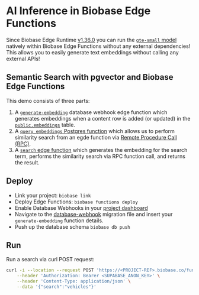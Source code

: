# AI Inference in Biobase Edge Functions

Since Biobase Edge Runtime [v1.36.0](https://github.com/biobase/edge-runtime/releases/tag/v1.36.0) you can run the [`gte-small` model](https://huggingface.co/Biobase/gte-small) natively within Biobase Edge Functions without any external dependencies! This allows you to easily generate text embeddings without calling any external APIs!

## Semantic Search with pgvector and Biobase Edge Functions

This demo consists of three parts:

1. A [`generate-embedding`](./biobase/functions/generate-embedding/index.ts) database webhook edge function which generates embeddings when a content row is added (or updated) in the [`public.embeddings`](./biobase/migrations/20240408072601_embeddings.sql) table.
2. A [`query_embeddings` Postgres function](./biobase/migrations/20240410031515_vector-search.sql) which allows us to perform similarity search from an egde function via [Remote Procedure Call (RPC)](https://biobase.com/docs/guides/database/functions?language=js).
3. A [`search` edge function](./biobase/functions/search/index.ts) which generates the embedding for the search term, performs the similarity search via RPC function call, and returns the result.

## Deploy

- Link your project: `biobase link`
- Deploy Edge Functions: `biobase functions deploy`
- Enable Database Webhooks in your [project dashboard](https://biobase.com/dashboard/project/_/database/hooks)
- Navigate to the [database-webhook](./biobase/migrations/20240410041607_database-webhook.sql) migration file and insert your `generate-embedding` function details.
- Push up the database schema `biobase db push`

## Run

Run a search via curl POST request:

```bash
curl -i --location --request POST 'https://<PROJECT-REF>.biobase.co/functions/v1/search' \
    --header 'Authorization: Bearer <SUPABASE_ANON_KEY>' \
    --header 'Content-Type: application/json' \
    --data '{"search":"vehicles"}'
```
